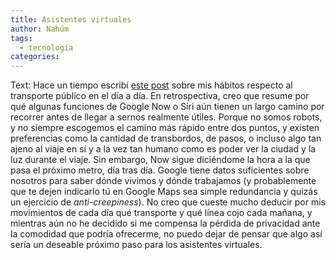 ```yaml
---
title: Asistentes virtuales
author: Nahúm
tags:
  - tecnología
categories:
---
```


Text: Hace un tiempo escribí [este post](http://nahumgarcia.com/home/camino) sobre mis hábitos respecto al transporte público en el día a día. En retrospectiva, creo que resume por qué algunas funciones de Google Now o Siri aún tienen un largo camino por recorrer antes de llegar a sernos realmente útiles. Porque no somos robots, y no siempre escogemos el camino más rápido entre dos puntos, y existen preferencias como la cantidad de transbordos, de pasos, o incluso algo tan ajeno al viaje en sí y a la vez tan humano como es poder ver la ciudad y la luz durante el viaje. Sin embargo, Now sigue diciéndome la hora a la que pasa el próximo metro, día tras día. Google tiene datos suficientes sobre nosotros para saber dónde vivimos y dónde trabajamos (y probablemente que te dejen indicarlo tú en Google Maps sea simple redundancia y quizás un ejercicio de *anti-creepiness*). No creo que cueste mucho deducir por mis movimientos de cada día qué transporte y qué línea cojo cada mañana, y mientras aún no he decidido si me compensa la pérdida de privacidad ante la comodidad que podría ofrecerme, no puedo dejar de pensar que algo así sería un deseable próximo paso para los asistentes virtuales.

